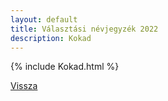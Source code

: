 ```yaml
---
layout: default
title: Választási névjegyzék 2022
description: Kokad
---
```


{% include Kokad.html %}

[Vissza](./)